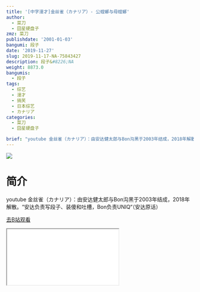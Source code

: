 ```yaml
---
title: '[中字漫才]金丝雀（カナリア）- 公螳螂与母螳螂'
author:
  - 菜刀
  - 囧星硬盘子
zmz: 菜刀
publishdate: '2001-01-03'
bangumi: 段子
date: '2019-11-27'
slug: 2019-11-17-NA-75843427
description: 段子&#8226;NA
weight: 8873.0
bangumis:
  - 段子
tags:
  - 综艺
  - 漫才
  - 搞笑
  - 日本综艺
  - カナリア
categories:
  - 菜刀
  - 囧星硬盘子

brief: "youtube 金丝雀（カナリア）：由安达健太郎与Bon沟黑于2003年结成，2018年解散。“安达负责写段子、装傻和吐槽，Bon负责UNIQ“（安达原话）"
---
```

![](https://raw.githubusercontent.com/tcgriffith/owaraisite/master/static/tmpimg/80eb734f40b63c97e0e041a19b0e6b20567cdc1c.jpg.480.jpg)
# 简介  
youtube
金丝雀（カナリア）：由安达健太郎与Bon沟黑于2003年结成，2018年解散。“安达负责写段子、装傻和吐槽，Bon负责UNIQ“（安达原话）  

[去B站观看](https://www.bilibili.com/video/av75843427/)
<div class ="resp-container"><iframe class="testiframe" src="//player.bilibili.com/player.html?aid=75843427"", scrolling="no", allowfullscreen="true" > </iframe></div> 

